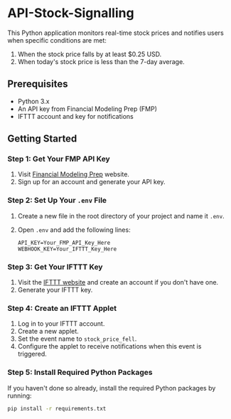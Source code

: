 # API-Stock-Signalling

This Python application monitors real-time stock prices and notifies users when specific conditions are met:

1. When the stock price falls by at least $0.25 USD.
2. When today's stock price is less than the 7-day average.

## Prerequisites

- Python 3.x
- An API key from Financial Modeling Prep (FMP)
- IFTTT account and key for notifications

## Getting Started

### Step 1: Get Your FMP API Key

1. Visit [Financial Modeling Prep](https://site.financialmodelingprep.com) website.
2. Sign up for an account and generate your API key.

### Step 2: Set Up Your `.env` File

1. Create a new file in the root directory of your project and name it `.env`.
2. Open `.env` and add the following lines:

   ```
   API_KEY=Your_FMP_API_Key_Here
   WEBHOOK_KEY=Your_IFTTT_Key_Here
   ```

### Step 3: Get Your IFTTT Key

1. Visit the [IFTTT website](https://ifttt.com/) and create an account if you don't have one.
2. Generate your IFTTT key.

### Step 4: Create an IFTTT Applet

1. Log in to your IFTTT account.
2. Create a new applet.
3. Set the event name to `stock_price_fell`.
4. Configure the applet to receive notifications when this event is triggered.

### Step 5: Install Required Python Packages

If you haven't done so already, install the required Python packages by running:

```bash
pip install -r requirements.txt

```
